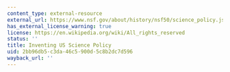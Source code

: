 ```yaml
---
content_type: external-resource
external_url: https://www.nsf.gov/about/history/nsf50/science_policy.jsp
has_external_license_warning: true
license: https://en.wikipedia.org/wiki/All_rights_reserved
status: ''
title: Inventing US Science Policy
uid: 2bb96db5-c3da-46c5-900d-5c8b2dc7d596
wayback_url: ''
---
```

